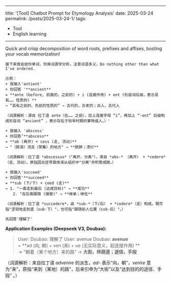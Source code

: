 ----
title: '\[Tool] Chatbot Prompt for Etymology Analysis'
date: 2025-03-24
permalink: /posts/2025-03-24-1/
tags:
  - Tool
  - English learning
---
Quick and crisp decomposition of word roots, prefixes and affixes, bosting your vocab memorization!

``` prompt
接下来我会给你单词，你用词源学分析，注意词语多义，Do nothing other than what I've ordered. 

示例：
+ 我输入'antient'
+ 你回答 '**ancient**  
= **ante (before, 前面的，之前的) + i (连接作用) + ent (形容词后缀，表示具有…… 性质的) **
→ “具有之前的、先前的性质的” → 古代的，古老的；古人，古代人

（词源解析：源自 拉丁语 ante（在…… 之前），加上连接字母 “i”，再加上 “-ent” 后缀构成形容词 “ancient” ，表示存在于较早时期的事物或人。）'

+ 我输入 'abscess'
+ 你回答‘**abscess**  
= **ab (离开) + cess (走, 流动)**  
→ "（脓液）流走（聚集）的地方" → **脓肿；溃烂**  

（词源解析：拉丁语 *abscessus*（"离开、分离"），来自 *abs-* （离开） + *cedere* （走、流动）。原指因炎症导致体液从组织中"分离"并积聚成脓。）

+ 我输入'succeed'
+ 你回答'**succeed**  
= **sub (下/下) + ceed (走)**  
→ 1. "一直走到最后 (达成目标)" → **成功**  
　　2. "在后面跟随 (接替)" → **继承；继任**  

（词源解析：拉丁语 *succedere*，由 *sub-*（下/后） + *cedere*（走）构成。既可指"坚韧地走到底（sub-下）"，也可指"跟随前人位置（sub-后）"。）

先回答'理解了'
```
**Application Examples (Deepseek V3, Doubao):**
> User: <prompt>
> Doubao: 理解了
> User: avenue
> Doubao: **avenue**  
= **ad (向, 朝) + ven (来) + ue (无实际意义，起连接作用) **  
→ “朝着（某个地方）来的路” → **大街，林荫道；途径，手段**  

（词源解析：来自拉丁语 *advenire* 的派生，*ad-* 表示“向，朝”，*venire* 意为“来”，原指“来到（某地）的路”，后来引申为“大街”以及“达到目的的途径、手段” 。） 
